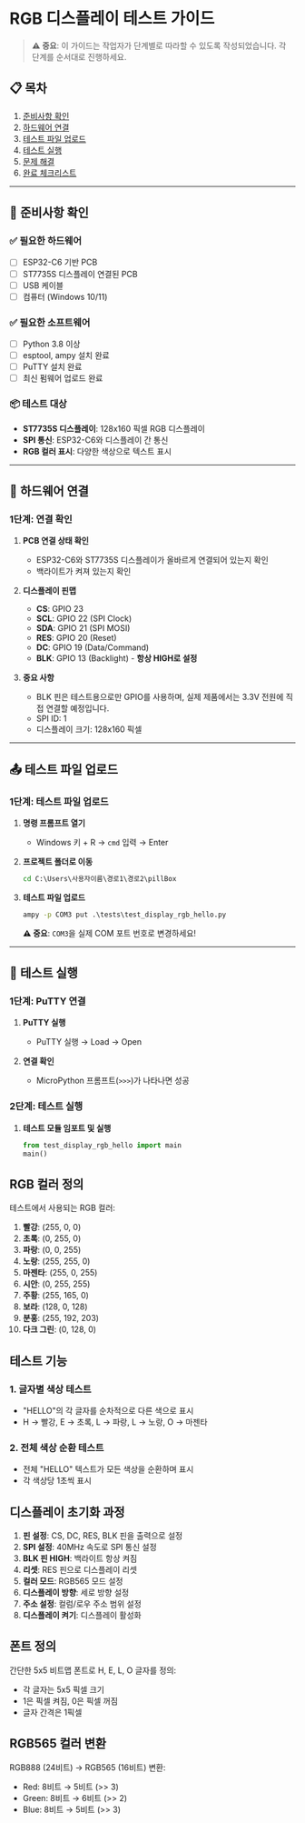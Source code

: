 # RGB 디스플레이 테스트 가이드

> **⚠️ 중요**: 이 가이드는 작업자가 단계별로 따라할 수 있도록 작성되었습니다. 각 단계를 순서대로 진행하세요.

## 📋 목차
1. [준비사항 확인](#준비사항-확인)
2. [하드웨어 연결](#하드웨어-연결)
3. [테스트 파일 업로드](#테스트-파일-업로드)
4. [테스트 실행](#테스트-실행)
5. [문제 해결](#문제-해결)
6. [완료 체크리스트](#완료-체크리스트)

---

## 🎯 준비사항 확인

### ✅ 필요한 하드웨어
- [ ] ESP32-C6 기반 PCB
- [ ] ST7735S 디스플레이 연결된 PCB
- [ ] USB 케이블
- [ ] 컴퓨터 (Windows 10/11)

### ✅ 필요한 소프트웨어
- [ ] Python 3.8 이상
- [ ] esptool, ampy 설치 완료
- [ ] PuTTY 설치 완료
- [ ] 최신 펌웨어 업로드 완료

### 📦 테스트 대상
- **ST7735S 디스플레이**: 128x160 픽셀 RGB 디스플레이
- **SPI 통신**: ESP32-C6와 디스플레이 간 통신
- **RGB 컬러 표시**: 다양한 색상으로 텍스트 표시

---

## 🔌 하드웨어 연결

### 1단계: 연결 확인

1. **PCB 연결 상태 확인**
   - ESP32-C6와 ST7735S 디스플레이가 올바르게 연결되어 있는지 확인
   - 백라이트가 켜져 있는지 확인

2. **디스플레이 핀맵**
   - **CS**: GPIO 23
   - **SCL**: GPIO 22 (SPI Clock)
   - **SDA**: GPIO 21 (SPI MOSI)
   - **RES**: GPIO 20 (Reset)
   - **DC**: GPIO 19 (Data/Command)
   - **BLK**: GPIO 13 (Backlight) - **항상 HIGH로 설정**

3. **중요 사항**
   - BLK 핀은 테스트용으로만 GPIO를 사용하며, 실제 제품에서는 3.3V 전원에 직접 연결할 예정입니다.
   - SPI ID: 1
   - 디스플레이 크기: 128x160 픽셀

---

## 📤 테스트 파일 업로드

### 1단계: 테스트 파일 업로드

1. **명령 프롬프트 열기**
   - Windows 키 + R → `cmd` 입력 → Enter

2. **프로젝트 폴더로 이동**
   ```cmd
   cd C:\Users\사용자이름\경로1\경로2\pillBox
   ```

3. **테스트 파일 업로드**
   ```cmd
   ampy -p COM3 put .\tests\test_display_rgb_hello.py
   ```

   **⚠️ 중요**: `COM3`을 실제 COM 포트 번호로 변경하세요!

---

## 🧪 테스트 실행

### 1단계: PuTTY 연결

1. **PuTTY 실행**
   - PuTTY 실행 → Load → Open

2. **연결 확인**
   - MicroPython 프롬프트(`>>>`)가 나타나면 성공

### 2단계: 테스트 실행

1. **테스트 모듈 임포트 및 실행**
   ```python
   from test_display_rgb_hello import main
   main()
   ```

## RGB 컬러 정의

테스트에서 사용되는 RGB 컬러:
1. **빨강**: (255, 0, 0)
2. **초록**: (0, 255, 0)
3. **파랑**: (0, 0, 255)
4. **노랑**: (255, 255, 0)
5. **마젠타**: (255, 0, 255)
6. **시안**: (0, 255, 255)
7. **주황**: (255, 165, 0)
8. **보라**: (128, 0, 128)
9. **분홍**: (255, 192, 203)
10. **다크 그린**: (0, 128, 0)

## 테스트 기능

### 1. 글자별 색상 테스트
- "HELLO"의 각 글자를 순차적으로 다른 색으로 표시
- H → 빨강, E → 초록, L → 파랑, L → 노랑, O → 마젠타

### 2. 전체 색상 순환 테스트
- 전체 "HELLO" 텍스트가 모든 색상을 순환하며 표시
- 각 색상당 1초씩 표시


## 디스플레이 초기화 과정

1. **핀 설정**: CS, DC, RES, BLK 핀을 출력으로 설정
2. **SPI 설정**: 40MHz 속도로 SPI 통신 설정
3. **BLK 핀 HIGH**: 백라이트 항상 켜짐
4. **리셋**: RES 핀으로 디스플레이 리셋
5. **컬러 모드**: RGB565 모드 설정
6. **디스플레이 방향**: 세로 방향 설정
7. **주소 설정**: 컬럼/로우 주소 범위 설정
8. **디스플레이 켜기**: 디스플레이 활성화

## 폰트 정의

간단한 5x5 비트맵 폰트로 H, E, L, O 글자를 정의:
- 각 글자는 5x5 픽셀 크기
- 1은 픽셀 켜짐, 0은 픽셀 꺼짐
- 글자 간격은 1픽셀

## RGB565 컬러 변환

RGB888 (24비트) → RGB565 (16비트) 변환:
- Red: 8비트 → 5비트 (>> 3)
- Green: 8비트 → 6비트 (>> 2)
- Blue: 8비트 → 5비트 (>> 3)

